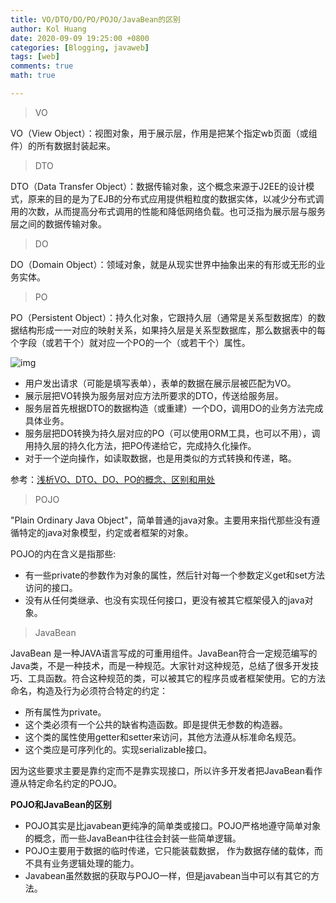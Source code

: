 ```yaml
---
title: VO/DTO/DO/PO/POJO/JavaBean的区别
author: Kol Huang
date: 2020-09-09 19:25:00 +0800
categories: [Blogging, javaweb]
tags: [web]
comments: true
math: true

---
```




> VO

VO（View Object）：视图对象，用于展示层，作用是把某个指定wb页面（或组件）的所有数据封装起来。



> DTO

DTO（Data Transfer Object）：数据传输对象，这个概念来源于J2EE的设计模式，原来的目的是为了EJB的分布式应用提供粗粒度的数据实体，以减少分布式调用的次数，从而提高分布式调用的性能和降低网络负载。也可泛指为展示层与服务层之间的数据传输对象。



> DO

DO（Domain Object）：领域对象，就是从现实世界中抽象出来的有形或无形的业务实体。



> PO

PO（Persistent Object）：持久化对象，它跟持久层（通常是关系型数据库）的数据结构形成一一对应的映射关系，如果持久层是关系型数据库，那么数据表中的每个字段（或若干个）就对应一个PO的一个（或若干个）属性。

![img](https://user-gold-cdn.xitu.io/2019/8/22/16cb73864f045c4a?imageslim)

- 用户发出请求（可能是填写表单），表单的数据在展示层被匹配为VO。
- 展示层把VO转换为服务层对应方法所要求的DTO，传送给服务层。
- 服务层首先根据DTO的数据构造（或重建）一个DO，调用DO的业务方法完成具体业务。
- 服务层把DO转换为持久层对应的PO（可以使用ORM工具，也可以不用），调用持久层的持久化方法，把PO传递给它，完成持久化操作。
- 对于一个逆向操作，如读取数据，也是用类似的方式转换和传递，略。

参考：[浅析VO、DTO、DO、PO的概念、区别和用处](https://juejin.im/post/6844903921538826253)



> POJO

"Plain Ordinary Java Object"，简单普通的java对象。主要用来指代那些没有遵循特定的java对象模型，约定或者框架的对象。

POJO的内在含义是指那些:

* 有一些private的参数作为对象的属性，然后针对每一个参数定义get和set方法访问的接口。
* 没有从任何类继承、也没有实现任何接口，更没有被其它框架侵入的java对象。



> JavaBean

JavaBean 是一种JAVA语言写成的可重用组件。JavaBean符合一定规范编写的Java类，不是一种技术，而是一种规范。大家针对这种规范，总结了很多开发技巧、工具函数。符合这种规范的类，可以被其它的程序员或者框架使用。它的方法命名，构造及行为必须符合特定的约定：

* 所有属性为private。
* 这个类必须有一个公共的缺省构造函数。即是提供无参数的构造器。
* 这个类的属性使用getter和setter来访问，其他方法遵从标准命名规范。
* 这个类应是可序列化的。实现serializable接口。

因为这些要求主要是靠约定而不是靠实现接口，所以许多开发者把JavaBean看作遵从特定命名约定的POJO。



**POJO和JavaBean的区别**

* POJO其实是比javabean更纯净的简单类或接口。POJO严格地遵守简单对象的概念，而一些JavaBean中往往会封装一些简单逻辑。
* POJO主要用于数据的临时传递，它只能装载数据， 作为数据存储的载体，而不具有业务逻辑处理的能力。
* Javabean虽然数据的获取与POJO一样，但是javabean当中可以有其它的方法。

